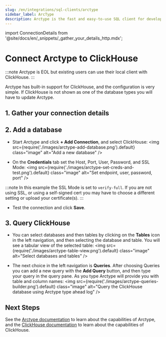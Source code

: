 ```yaml
---
slug: /en/integrations/sql-clients/arctype
sidebar_label: ArcType
description: Arctype is the fast and easy-to-use SQL client for developers and teams.
---
```

import ConnectionDetails from '@site/docs/en/_snippets/_gather_your_details_http.mdx';

# Connect Arctype to ClickHouse

:::note
Arctype is EOL but existing users can use their local client with ClickHouse.
:::

Arctype has built-in support for ClickHouse, and the configuration is very simple.  If ClickHouse is not shown as one of the database types you will have to update Arctype.

## 1. Gather your connection details
<ConnectionDetails />

## 2. Add a database

- Start Arctype and click **+ Add Connection**, and select ClickHouse:
<img src={require('./images/arctype-add-database.png').default} class="image" alt="Add a new database" />

- On the **Credentials** tab set the Host, Port, User, Password, and SSL Mode:
<img src={require('./images/arctype-set-creds-and-test.png').default} class="image" alt="Set endpoint, user, password, port" />

:::note
In this example the SSL Mode is set to `verify-full`.  If you are not using SSL, or using a self-signed cert you may have to choose a different setting or upload your certificate(s).
:::

- Test the connection and click **Save**.

## 3. Query ClickHouse

- You can select databases and then tables by clicking on the **Tables** icon in the left navigation, and then selecting the database and table.  You will see a tabular view of the selected table:
<img src={require('./images/arctype-table-view.png').default} class="image" alt="Select databases and tables" />

- The next choice in the left navigation is **Queries**.  After choosing Queries you can add a new query with the **Add Query** button, and then type your query in the query pane.  As you type Arctype will provide you with table and column names: 
<img src={require('./images/arctype-queries-builder.png').default} class="image" alt="Query the ClickHouse database using Arctype type ahead log" />

## Next Steps
See the [Arctype documentation](https://docs.arctype.com/) to learn about the capabilities of Arctype, and the [ClickHouse documentation](https://clickhouse.com/docs) to learn about the capabilities of ClickHouse.
